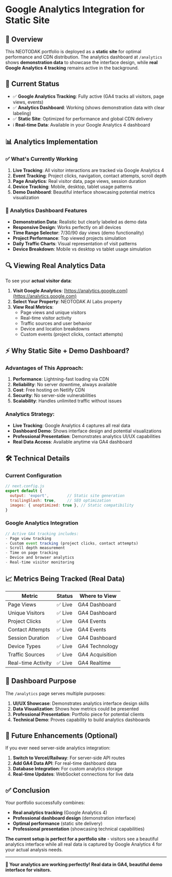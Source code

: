 # Google Analytics Integration for Static Site

## 🎯 Overview

This NEOTODAK portfolio is deployed as a **static site** for optimal performance and CDN distribution. The analytics dashboard at `/analytics` shows **demonstration data** to showcase the interface design, while **real Google Analytics 4 tracking** remains active in the background.

## 🔧 Current Status

- ✅ **Google Analytics Tracking**: Fully active (GA4 tracks all visitors, page views, events)
- ✅ **Analytics Dashboard**: Working (shows demonstration data with clear labeling)
- ✅ **Static Site**: Optimized for performance and global CDN delivery
- ℹ️  **Real-time Data**: Available in your Google Analytics 4 dashboard

## 📊 Analytics Implementation

### ✅ What's Currently Working

1. **Live Tracking**: All visitor interactions are tracked via Google Analytics 4
2. **Event Tracking**: Project clicks, navigation, contact attempts, scroll depth
3. **Page Analytics**: Real visitor data, page views, session duration
4. **Device Tracking**: Mobile, desktop, tablet usage patterns
5. **Demo Dashboard**: Beautiful interface showcasing potential metrics visualization

### 🎨 Analytics Dashboard Features

- **Demonstration Data**: Realistic but clearly labeled as demo data
- **Responsive Design**: Works perfectly on all devices  
- **Time Range Selector**: 7/30/90 day views (demo functionality)
- **Project Performance**: Top viewed projects simulation
- **Daily Traffic Charts**: Visual representation of visit patterns
- **Device Breakdown**: Mobile vs desktop vs tablet usage simulation

## 🔍 Viewing Real Analytics Data

To see your **actual visitor data**:

1. **Visit Google Analytics**: [https://analytics.google.com](https://analytics.google.com)
2. **Select Your Property**: NEOTODAK AI Labs property
3. **View Real Metrics**:
   - Page views and unique visitors
   - Real-time visitor activity
   - Traffic sources and user behavior
   - Device and location breakdowns
   - Custom events (project clicks, contact attempts)

## ⚡ Why Static Site + Demo Dashboard?

### **Advantages of This Approach:**

1. **Performance**: Lightning-fast loading via CDN
2. **Reliability**: No server downtime, always available
3. **Cost**: Free hosting on Netlify CDN
4. **Security**: No server-side vulnerabilities
5. **Scalability**: Handles unlimited traffic without issues

### **Analytics Strategy:**

- **Live Tracking**: Google Analytics 4 captures all real data
- **Dashboard Demo**: Shows interface design and potential visualizations
- **Professional Presentation**: Demonstrates analytics UI/UX capabilities
- **Real Data Access**: Available anytime via GA4 dashboard

## 🛠️ Technical Details

### Current Configuration

```javascript
// next.config.js
export default {
  output: 'export',        // Static site generation
  trailingSlash: true,     // SEO optimization
  images: { unoptimized: true }, // Static compatibility
}
```

### Google Analytics Integration

```javascript
// Active GA4 tracking includes:
- Page view tracking
- Custom event tracking (project clicks, contact attempts)
- Scroll depth measurement
- Time on page tracking
- Device and browser analytics
- Real-time visitor monitoring
```

## 📈 Metrics Being Tracked (Real Data)

| **Metric** | **Status** | **Where to View** |
|------------|------------|-------------------|
| Page Views | ✅ Live | GA4 Dashboard |
| Unique Visitors | ✅ Live | GA4 Dashboard |
| Project Clicks | ✅ Live | GA4 Events |
| Contact Attempts | ✅ Live | GA4 Events |
| Session Duration | ✅ Live | GA4 Dashboard |
| Device Types | ✅ Live | GA4 Technology |
| Traffic Sources | ✅ Live | GA4 Acquisition |
| Real-time Activity | ✅ Live | GA4 Realtime |

## 🎯 Dashboard Purpose

The `/analytics` page serves multiple purposes:

1. **UI/UX Showcase**: Demonstrates analytics interface design skills
2. **Data Visualization**: Shows how metrics could be presented
3. **Professional Presentation**: Portfolio piece for potential clients
4. **Technical Demo**: Proves capability to build analytics dashboards

## 🚀 Future Enhancements (Optional)

If you ever need server-side analytics integration:

1. **Switch to Vercel/Railway**: For server-side API routes
2. **Add GA4 Data API**: For real-time dashboard data
3. **Database Integration**: For custom analytics storage
4. **Real-time Updates**: WebSocket connections for live data

## ✅ Conclusion

Your portfolio successfully combines:
- **Real analytics tracking** (Google Analytics 4)
- **Professional dashboard design** (demonstration interface)
- **Optimal performance** (static site delivery)
- **Professional presentation** (showcasing technical capabilities)

**The current setup is perfect for a portfolio site** - visitors see a beautiful analytics interface while all real data is captured by Google Analytics 4 for your actual analysis needs.

---

**🧠 Your analytics are working perfectly! Real data in GA4, beautiful demo interface for visitors.** 
